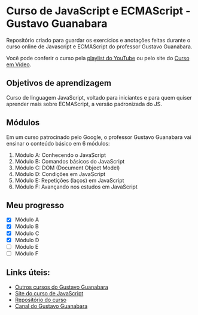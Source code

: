 # Curso de JavaScript e ECMAScript - Gustavo Guanabara

Repositório criado para guardar os exercícios e anotações feitas durante o curso online de Javascript e ECMAScript do professor Gustavo Guanabara. 

Você pode conferir o curso pela [playlist do YouTube](https://www.youtube.com/playlist?list=PLHz_AreHm4dlsK3Nr9GVvXCbpQyHQl1o1) ou pelo site do [Curso em Vídeo](https://www.cursoemvideo.com/course/javascript/).

## Objetivos de aprendizagem

Curso de linguagem JavaScript, voltado para iniciantes e para quem quiser aprender mais sobre ECMAScript, a versão padronizada do JS. 

## Módulos

Em um curso patrocinado pelo Google, o professor Gustavo Guanabara vai ensinar o conteúdo básico em 6 módulos:

1. Módulo A: Conhecendo o JavaScript
2. Módulo B: Comandos básicos do JavaScript
3. Módulo C: DOM (Document Object Model)
4. Módulo D: Condições em JavaScript
5. Módulo E: Repetições (laços) em JavaScript
6. Módulo F: Avançando nos estudos em JavaScript

## Meu progresso

- [x] Módulo A
- [x] Módulo B
- [x] Módulo C
- [x] Módulo D
- [ ] Módulo E
- [ ] Módulo F

## Links úteis:

- [Outros cursos do Gustavo Guanabara](https://www.cursoemvideo.com/cursos/)
- [Site do curso de JavaScript](https://gustavoguanabara.github.io/javascript/)
- [Repositório do curso](https://github.com/gustavoguanabara/javascript/)
- [Canal do Gustavo Guanabara](https://www.youtube.com/channel/UCrWvhVmt0Qac3HgsjQK62FQ)